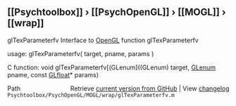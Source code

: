 ## [[Psychtoolbox]] &#8250; [[PsychOpenGL]] &#8250; [[MOGL]] &#8250; [[wrap]]

glTexParameterfv  Interface to [OpenGL](OpenGL) function glTexParameterfv  
  
usage:  glTexParameterfv( target, pname, params )  
  
C function:  void glTexParameterfv[(GLenum]((GLenum) target, [GLenum](GLenum) pname, const [GLfloat](GLfloat)\* params)  




<div class="code_header" style="text-align:right;">
  <span style="float:left;">Path&nbsp;&nbsp;</span> <span class="counter">Retrieve <a href=
  "https://raw.github.com/Psychtoolbox-3/Psychtoolbox-3/beta/Psychtoolbox/PsychOpenGL/MOGL/wrap/glTexParameterfv.m">current version from GitHub</a> | View <a href=
  "https://github.com/Psychtoolbox-3/Psychtoolbox-3/commits/beta/Psychtoolbox/PsychOpenGL/MOGL/wrap/glTexParameterfv.m">changelog</a></span>
</div>
<div class="code">
  <code>Psychtoolbox/PsychOpenGL/MOGL/wrap/glTexParameterfv.m</code>
</div>

